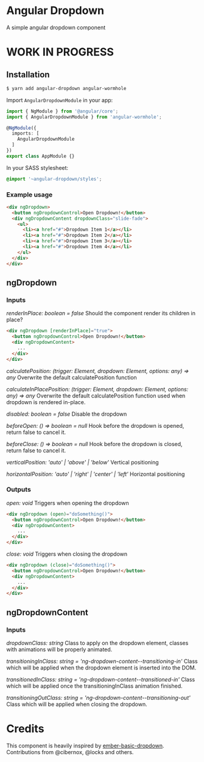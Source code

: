 # Angular Dropdown

A simple angular dropdown component

# WORK IN PROGRESS

## Installation

```bash
$ yarn add angular-dropdown angular-wormhole
```

Import `AngularDropdownModule` in your app:

```typescript
import { NgModule } from '@angular/core';
import { AngularDropdownModule } from 'angular-wormhole';

@NgModule({
  imports: [
    AngularDropdownModule
  ]
})
export class AppModule {}
```

In your SASS stylesheet:

```scss
@import '~angular-dropdown/styles';
```

### Example usage

```html
<div ngDropdown>
  <button ngDropdownControl>Open Dropdown!</button>
  <div ngDropdownContent dropdownClass="slide-fade">
    <ul>
      <li><a href="#">Dropdown Item 1</a></li>
      <li><a href="#">Dropdown Item 2</a></li>
      <li><a href="#">Dropdown Item 3</a></li>
      <li><a href="#">Dropdown Item 4</a></li>
    </ul>
  </div>
</div>
```

## ngDropdown

### Inputs

*renderInPlace: boolean = false*
Should the component render its children in place?

```html
<div ngDropdown [renderInPlace]="true">
  <button ngDropdownControl>Open Dropdown!</button>
  <div ngDropdownContent>
    ...
  </div>
</div>
```

*calculatePosition: (trigger: Element, dropdown: Element, options: any) => any*
Overwrite the default calculatePosition function

*calculateInPlacePosition: (trigger: Element, dropdown: Element, options: any) => any*
Overwrite the default calculatePosition function used when dropdown is
rendered in-place.

*disabled: boolean = false*
Disable the dropdown

*beforeOpen: () => boolean = null*
Hook before the dropdown is opened, return false to cancel it.

*beforeClose: () => boolean = null*
Hook before the dropdown is closed, return false to cancel it.

*verticalPosition: 'auto' | 'above' | 'below'*
Vertical positioning

*horizontalPosition: 'auto' | 'right' | 'center' | 'left'*
Horizontal positioning

### Outputs

*open: void*
Triggers when opening the dropdown

```html
<div ngDropdown (open)="doSomething()">
  <button ngDropdownControl>Open Dropdown!</button>
  <div ngDropdownContent>
    ...
  </div>
</div>
```

*close: void*
Triggers when closing the dropdown

```html
<div ngDropdown (close)="doSomething()">
  <button ngDropdownControl>Open Dropdown!</button>
  <div ngDropdownContent>
    ...
  </div>
</div>
```

## ngDropdownContent

### Inputs

*dropdownClass: string*
Class to apply on the dropdown element, classes with animations will be
properly animated.

*transitioningInClass: string = 'ng-dropdown-content--transitioning-in'*
Class which will be applied when the dropdown element is inserted into the DOM.

*transitionedInClass: string = 'ng-dropdown-content--transitioned-in'*
Class which will be applied once the transitioningInClass animation finished.

*transitioningOutClass: string = 'ng-dropdown-content--transitioning-out'*
Class which will be applied when closing the dropdown.

# Credits

This component is heavily inspired by
[ember-basic-dropdown](https://github.com/cibernox/ember-basic-dropdown).
Contributions from @cibernox, @locks and others.
